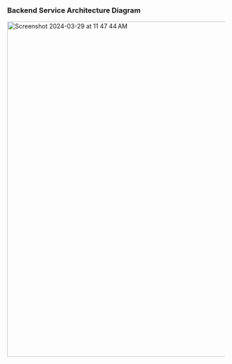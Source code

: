 ### Backend Service Architecture Diagram
<img width="775" alt="Screenshot 2024-03-29 at 11 47 44 AM" src="https://github.com/department-of-veterans-affairs/va.gov-team/assets/13838621/8761206d-a22f-4823-94ff-c4162dcffcf1">
